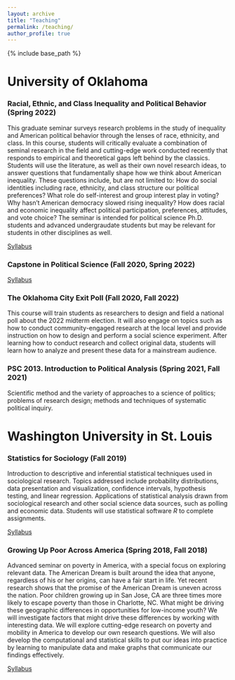 ```yaml
---
layout: archive
title: "Teaching"
permalink: /teaching/
author_profile: true
---
```

{% include base_path %}

<!-- Global site tag (gtag.js) - Google Analytics -->
<script async src="https://www.googletagmanager.com/gtag/js?id=UA-123521501-1"></script>
<script>
  window.dataLayer = window.dataLayer || [];
  function gtag(){dataLayer.push(arguments);}
  gtag('js', new Date());

  gtag('config', 'UA-123521501-1');
</script>


# University of Oklahoma


### Racial, Ethnic, and Class Inequality and Political Behavior (Spring 2022)

This graduate seminar surveys research problems in the study of inequality and American political behavior through the lenses of race, ethnicity, and class. In this course, students will critically evaluate a combination of seminal research in the field and cutting-edge work conducted recently that responds to empirical and theoretical gaps left behind by the classics. Students will use the literature, as well as their own novel research ideas, to answer questions that fundamentally shape how we think about American inequality. These questions include, but are not limited to: How do social identities including race, ethnicity, and class structure our political preferences? What role do self-interest and group interest play in voting? Why hasn’t American democracy slowed rising inequality? How does racial and economic inequality affect political participation, preferences, attitudes, and vote choice? The seminar is intended for political science Ph.D. students and advanced undergraudate students but may be relevant for students in other disciplines as well.

[Syllabus](http://jskuk.github.io/files/syllabus-psc-5400-spring-2022.pdf)



### Capstone in Political Science (Fall 2020, Spring 2022)

[Syllabus](http://jskuk.github.io/files/Capstone_SP2022.pdf)

### The Oklahoma City Exit Poll (Fall 2020, Fall 2022)

This course will train students as researchers to design and field a national poll about the 2022 midterm election. It will also engage on topics such as how to conduct community-engaged research at the local level and provide instruction on how to design and perform a social science experiment. After learning how to conduct research and collect original data, students will learn how to analyze and present these data for a mainstream audience. 



### PSC 2013. Introduction to Political Analysis (Spring 2021, Fall 2021)

Scientific method and the variety of approaches to a science of politics; problems of research design; methods and techniques of systematic political inquiry.


# Washington University in St. Louis

### Statistics for Sociology (Fall 2019)

Introduction to descriptive and inferential statistical techniques used in sociological research. Topics addressed include probability distributions, data presentation and visualization, confidence intervals, hypothesis testing, and linear regression. Applications of statistical analysis drawn from sociological research and other social science data sources, such as polling and economic data. Students will use statistical software *R* to complete assignments.

[Syllabus](http://jskuk.github.io/files/syllabus_SOC3050.pdf)

### Growing Up Poor Across America (Spring 2018, Fall 2018)

Advanced seminar on poverty in America, with a special focus on exploring relevant data. The American Dream is built around the idea that anyone, regardless of his or her origins, can have a fair start in life. Yet recent research shows that the promise of the American Dream is uneven across the nation. Poor children growing up in San Jose, CA are three times more likely to escape poverty than those in Charlotte, NC. What might be driving these geographic differences in opportunities for low-income youth? We will investigate factors that might drive these differences by working with interesting data. We will explore cutting-edge research on poverty and mobility in America to develop our own research questions. We will also develop the computational and statistical skills to put our ideas into practice by learning to manipulate data and make graphs that communicate our findings effectively. 

[Syllabus](http://jskuk.github.io/files/syllabus_SOC352.pdf)
